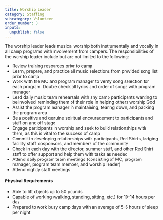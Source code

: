 ```yaml
---
title: Worship Leader
category: Staffing
subcategory: Volunteer
order_number: 8
inputs:
  unpublish: false
---
```

The worship leader leads musical worship both instrumentally and vocally in all camp programs with involvement from campers. The responsibilities of the worship leader include but are not limited to the following:

- Review training resources prior to camp
- Learn, prepare, and practice all music selections from provided song list prior to camp
- Work with the MC and program manager to verify song selection for each program. Double check all lyrics and order of songs with program manager
- Lead daily music team rehearsals with any camp participants wanting to be involved, reminding them of their role in helping others worship God
- Assist the program manager in maintaining, tearing down, and packing the program area
- Be a positive and genuine spiritual encouragement to participants and staff on and off stage
- Engage participants in worship and seek to build relationships with them, as this is vital to the success of camp
- Commit to developing relationships with participants, Red Shirts, lodging facility staff, cosponsors, and members of the community
- Check in each day with the director, summer staff, and other Red Shirt staff to offer support and help them with tasks as needed
- Attend daily program team meetings (consisting of MC, program manager, program team member, and worship leader)
- Attend nightly staff meetings

#### Physical Requirements
- Able to lift objects up to 50 pounds
- Capable of working (walking, standing, sitting, etc.) for 10-14 hours per day
- Prepared to work busy camp days with an average of 5-6 hours of sleep per night
